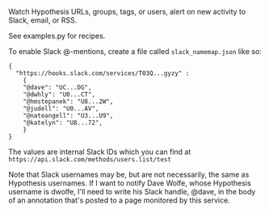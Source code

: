 Watch Hypothesis URLs, groups, tags, or users, alert on new activity to Slack, email, or RSS.

See examples.py for recipes.

To enable Slack @-mentions, create a file called `slack_namemap.json` like so:

```
{
  "https://hooks.slack.com/services/T03Q...gyzy" :
    {
    "@dave": "UC...DG",
    "@dwhly": "U0...CT",
    "@hmstepanek": "U8...2W",
    "@judell": "U0...AV",
    "@nateangell": "U3...U9",
    "@katelyn": "U8...72",
    }
}
```

The values are internal Slack IDs which you can find at `https://api.slack.com/methods/users.list/test`

Note that Slack usernames may be, but are not necessarily, the same as Hypothesis usernames. If I want to notify Dave Wolfe, whose Hypothesis username is dwolfe, I'll need to write his Slack handle, @dave, in the body of an annotation that's posted to a page monitored by this service.


